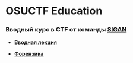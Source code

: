 OSUCTF Education
==================
### Вводный курс в CTF от команды [SIGAN](https://ctftime.org/team/186784)

- [**Вводная лекция**](https://github.com/Gley037/osuctf-education/tree/main/00-intro)

- [**Форензика**](https://github.com/Gley037/osuctf-education/tree/main/01-forensics)
